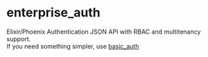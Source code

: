 # enterprise_auth

Elixir/Phoenix Authentication JSON API with RBAC and multitenancy support.  
If you need something simpler, use [basic_auth](https://github.com/gitkumi/basic_auth)
